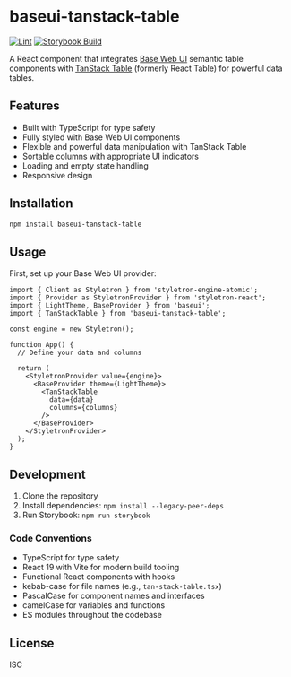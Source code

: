# baseui-tanstack-table

[![Lint](https://github.com/kahwee/baseui-tanstack-table/actions/workflows/lint.yml/badge.svg)](https://github.com/kahwee/baseui-tanstack-table/actions/workflows/lint.yml)
[![Storybook Build](https://github.com/kahwee/baseui-tanstack-table/actions/workflows/storybook.yml/badge.svg)](https://github.com/kahwee/baseui-tanstack-table/actions/workflows/storybook.yml)

A React component that integrates [Base Web UI](https://baseweb.design/) semantic table components with [TanStack Table](https://tanstack.com/table/latest) (formerly React Table) for powerful data tables.

## Features

- Built with TypeScript for type safety
- Fully styled with Base Web UI components
- Flexible and powerful data manipulation with TanStack Table
- Sortable columns with appropriate UI indicators
- Loading and empty state handling
- Responsive design

## Installation

```bash
npm install baseui-tanstack-table
```

## Usage

First, set up your Base Web UI provider:

```tsx
import { Client as Styletron } from 'styletron-engine-atomic';
import { Provider as StyletronProvider } from 'styletron-react';
import { LightTheme, BaseProvider } from 'baseui';
import { TanStackTable } from 'baseui-tanstack-table';

const engine = new Styletron();

function App() {
  // Define your data and columns
  
  return (
    <StyletronProvider value={engine}>
      <BaseProvider theme={LightTheme}>
        <TanStackTable 
          data={data} 
          columns={columns} 
        />
      </BaseProvider>
    </StyletronProvider>
  );
}
```

## Development

1. Clone the repository
2. Install dependencies: `npm install --legacy-peer-deps`
3. Run Storybook: `npm run storybook`

### Code Conventions

- TypeScript for type safety
- React 19 with Vite for modern build tooling
- Functional React components with hooks
- kebab-case for file names (e.g., `tan-stack-table.tsx`)
- PascalCase for component names and interfaces
- camelCase for variables and functions
- ES modules throughout the codebase

## License

ISC